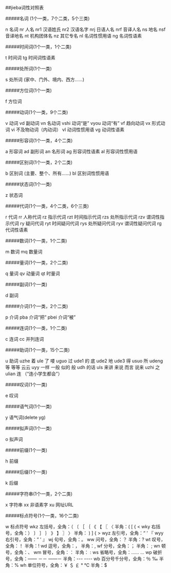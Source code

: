 ##jieba词性对照表

#####名词 (1个一类，7个二类，5个三类)

n 名词
nr 人名
nr1 汉语姓氏
nr2 汉语名字
nrj 日语人名
nrf 音译人名
ns 地名
nsf 音译地名
nt 机构团体名
nz 其它专名
nl 名词性惯用语
ng 名词性语素

#####时间词(1个一类，1个二类)

t 时间词
tg 时间词性语素

#####处所词(1个一类)

s 处所词 (家中、门外、境内、西方……)

#####方位词(1个一类)

f 方位词

#####动词(1个一类，9个二类)

v 动词
vd 副动词
vn 名动词
vshi 动词“是”
vyou 动词“有”
vf 趋向动词
vx 形式动词
vi 不及物动词（内动词）
vl 动词性惯用语
vg 动词性语素

#####形容词(1个一类，4个二类)

a 形容词
ad 副形词
an 名形词
ag 形容词性语素
al 形容词性惯用语

#####区别词(1个一类，2个二类)

b 区别词 (主要、整个、所有……)
bl 区别词性惯用语

#####状态词(1个一类)

z 状态词

#####代词(1个一类，4个二类，6个三类)

r 代词
rr 人称代词
rz 指示代词
rzt 时间指示代词
rzs 处所指示代词
rzv 谓词性指示代词
ry 疑问代词
ryt 时间疑问代词
rys 处所疑问代词
ryv 谓词性疑问代词
rg 代词性语素

#####数词(1个一类，1个二类)

m 数词
mq 数量词

#####量词(1个一类，2个二类)

q 量词
qv 动量词
qt 时量词

#####副词(1个一类)

d 副词

#####介词(1个一类，2个二类)

p 介词
pba 介词“把”
pbei 介词“被”

#####连词(1个一类，1个二类)

c 连词
cc 并列连词

#####助词(1个一类，15个二类)

u 助词
uzhe 着
ule 了 喽
uguo 过
ude1 的 底
ude2 地
ude3 得
usuo 所
udeng 等 等等 云云
uyy 一样 一般 似的 般
udh 的话
uls 来讲 来说 而言 说来
uzhi 之
ulian 连 （“连小学生都会”）

#####叹词(1个一类)

e 叹词

#####语气词(1个一类)

y 语气词(delete yg)

#####拟声词(1个一类)

o 拟声词

#####前缀(1个一类)

h 前缀

#####后缀(1个一类)

k 后缀

#####字符串(1个一类，2个二类)

x 字符串
xx 非语素字
xu 网址URL

#####标点符号(1个一类，16个二类)

w 标点符号
wkz 左括号，全角：（ 〔 ［ ｛ 《 【 〖 〈 半角：( [ { <
wky 右括号，全角：） 〕 ］ ｝ 》 】 〗 〉 半角： ) ] { >
wyz 左引号，全角：“ ‘ 『
wyy 右引号，全角：” ’ 』
wj 句号，全角：。
ww 问号，全角：？ 半角：?
wt 叹号，全角：！ 半角：!
wd 逗号，全角：， 半角：,
wf 分号，全角：； 半角： ;
wn 顿号，全角：、
wm 冒号，全角：： 半角： :
ws 省略号，全角：…… …
wp 破折号，全角：—— －－ ——－ 半角：--- ----
wb 百分号千分号，全角：％ ‰ 半角：%
wh 单位符号，全角：￥ ＄ ￡ ° ℃ 半角：$

